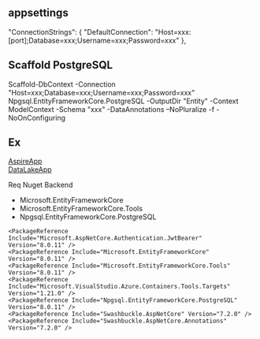 ## appsettings
  "ConnectionStrings": {
    "DefaultConnection": "Host=xxx:[port];Database=xxx;Username=xxx;Password=xxx"
  },

## Scaffold PostgreSQL
Scaffold-DbContext -Connection "Host=xxx;Database=xxx;Username=xxx;Password=xxx" Npgsql.EntityFrameworkCore.PostgreSQL -OutputDir "Entity" -Context ModelContext -Schema "xxx" -DataAnnotations –NoPluralize -f -NoOnConfiguring

## Ex
[AspireApp](https://github.com/godsnew2542/AspireApp1) <br/> 
[DataLakeApp](https://github.com/godsnew2542/DataLakeApp)

Req Nuget Backend
  * Microsoft.EntityFrameworkCore
  * Microsoft.EntityFrameworkCore.Tools
  * Npgsql.EntityFrameworkCore.PostgreSQL

```
<PackageReference Include="Microsoft.AspNetCore.Authentication.JwtBearer" Version="8.0.11" />
<PackageReference Include="Microsoft.EntityFrameworkCore" Version="8.0.11" />
<PackageReference Include="Microsoft.EntityFrameworkCore.Tools" Version="8.0.11" />
<PackageReference Include="Microsoft.VisualStudio.Azure.Containers.Tools.Targets" Version="1.21.0" />
<PackageReference Include="Npgsql.EntityFrameworkCore.PostgreSQL" Version="8.0.11" />
<PackageReference Include="Swashbuckle.AspNetCore" Version="7.2.0" />
<PackageReference Include="Swashbuckle.AspNetCore.Annotations" Version="7.2.0" />
```
